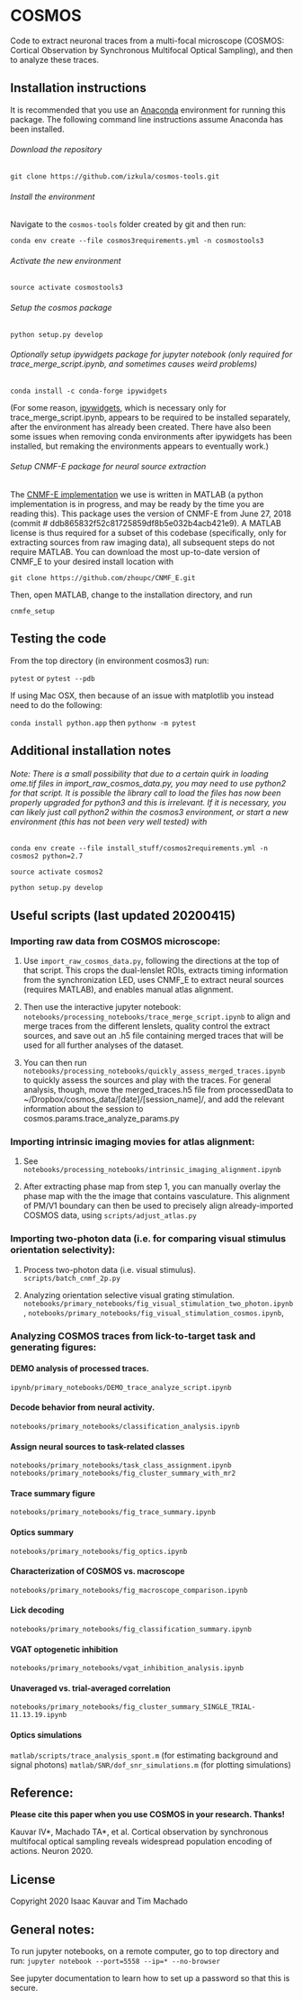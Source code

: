 # COSMOS
Code to extract neuronal traces from a multi-focal microscope (COSMOS: Cortical Observation by Synchronous Multifocal Optical Sampling), and then to analyze these traces.

## Installation instructions
It is recommended that you use an [Anaconda](https://www.anaconda.com/distribution/)  environment for running this package. The following command line instructions assume Anaconda has been installed.

###### Download the repository 
`git clone https://github.com/izkula/cosmos-tools.git`

###### Install the environment
Navigate to the `cosmos-tools` folder created by git and then run:

`conda env create --file cosmos3requirements.yml -n cosmostools3`


###### Activate the new environment
`source activate cosmostools3`


###### Setup the cosmos package
`python setup.py develop`

###### Optionally setup ipywidgets package for jupyter notebook (only required for trace_merge_script.ipynb, and sometimes causes weird problems)
`conda install -c conda-forge ipywidgets`

(For some reason, [ipywidgets](https://ipywidgets.readthedocs.io/en/stable/user_install.html), which is necessary only for trace_merge_script.ipynb, appears to be required to be installed separately, after the environment has already been created. There have also been some issues when removing conda environments after ipywidgets has been installed, but remaking the environments appears to eventually work.)

###### Setup CNMF-E package for neural source extraction

The [CNMF-E implementation](https://github.com/zhoupc/CNMF_E) we use is written in MATLAB (a python implementation is in progress, and may be ready by the time you are reading this). 
This package uses the version of CNMF-E from June 27, 2018 (commit # ddb865832f52c81725859df8b5e032b4acb421e9).
A MATLAB license is thus required for a subset of this codebase (specifically, only for extracting sources from raw imaging data), all subsequent steps do not require MATLAB.
You can download the most up-to-date version of CNMF_E to your desired install location with

`git clone https://github.com/zhoupc/CNMF_E.git`

Then, open MATLAB, change to the installation directory, and run

`cnmfe_setup`

## Testing the code
From the top directory (in environment cosmos3) run:

`pytest`
or
`pytest --pdb`

If using Mac OSX, then because of an issue with matplotlib you instead need to do the following:

`conda install python.app`
then
`pythonw -m pytest`

## Additional installation notes

###### Note: There is a small possibility that due to a certain quirk in loading ome.tif files in import_raw_cosmos_data.py, you may need to use python2 for that script. It is possible the library call to load the files has now been properly upgraded for python3 and this is irrelevant. If it is necessary, you can likely just call python2 within the cosmos3 environment, or start a new environment (this has not been very well tested) with 
`conda env create --file install_stuff/cosmos2requirements.yml -n cosmos2 python=2.7`

`source activate cosmos2`

`python setup.py develop`


## Useful scripts (last updated 20200415)

### Importing raw data from COSMOS microscope:

1) Use `import_raw_cosmos_data.py`, following the directions at the top of that script. This crops the dual-lenslet ROIs, extracts timing information from the synchronization LED, uses CNMF_E to extract neural sources (requires MATLAB), and enables manual atlas alignment.

2) Then use the interactive jupyter notebook: `notebooks/processing_notebooks/trace_merge_script.ipynb` to align and merge traces from the different lenslets, quality control the extract sources, and save out an .h5 file containing merged traces that will be used for all further analyses of the dataset.

3) You can then run `notebooks/processing_notebooks/quickly_assess_merged_traces.ipynb` to quickly assess the sources and play with the traces. For general analysis, though, move the merged_traces.h5 file from processedData to ~/Dropbox/cosmos_data/[date]/[session_name]/, and add the relevant information about the session to cosmos.params.trace_analyze_params.py



### Importing intrinsic imaging movies for atlas alignment:

1) See `notebooks/processing_notebooks/intrinsic_imaging_alignment.ipynb`

2) After extracting phase map from step 1, you can manually overlay the phase map with the the image that contains vasculature. This alignment of PM/V1 boundary can then be used to precisely align already-imported COSMOS data, using `scripts/adjust_atlas.py`



### Importing two-photon data (i.e. for comparing visual stimulus orientation selectivity):

1) Process two-photon data (i.e. visual stimulus).
`scripts/batch_cnmf_2p.py`

2) Analyzing orientation selective visual grating stimulation.
`notebooks/primary_notebooks/fig_visual_stimulation_two_photon.ipynb`, 
`notebooks/primary_notebooks/fig_visual_stimulation_cosmos.ipynb`, 

### Analyzing COSMOS traces from lick-to-target task and generating figures:

#### DEMO analysis of processed traces. 
`ipynb/primary_notebooks/DEMO_trace_analyze_script.ipynb`

#### Decode behavior from neural activity.
`notebooks/primary_notebooks/classification_analysis.ipynb`

#### Assign neural sources to task-related classes
`notebooks/primary_notebooks/task_class_assignment.ipynb`
`notebooks/primary_notebooks/fig_cluster_summary_with_mr2`

#### Trace summary figure
`notebooks/primary_notebooks/fig_trace_summary.ipynb`

#### Optics summary
`notebooks/primary_notebooks/fig_optics.ipynb`

#### Characterization of COSMOS vs. macroscope
`notebooks/primary_notebooks/fig_macroscope_comparison.ipynb`

#### Lick decoding
`notebooks/primary_notebooks/fig_classification_summary.ipynb`

#### VGAT optogenetic inhibition
`notebooks/primary_notebooks/vgat_inhibition_analysis.ipynb`

#### Unaveraged vs. trial-averaged correlation 
`notebooks/primary_notebooks/fig_cluster_summary_SINGLE_TRIAL-11.13.19.ipynb` 

#### Optics simulations
`matlab/scripts/trace_analysis_spont.m` (for estimating background and signal photons) 
`matlab/SNR/dof_snr_simulations.m` (for plotting simulations)

## Reference:
**Please cite this paper when you use COSMOS in your research. Thanks!**

Kauvar IV*, Machado TA*, et al. Cortical observation by synchronous multifocal optical sampling reveals widespread population encoding of actions. Neuron 2020.

## License
Copyright 2020 Isaac Kauvar and Tim Machado


## General notes:
To run jupyter notebooks, on a remote computer, go to top directory and run:
`jupyter notebook --port=5558 --ip=* --no-browser`

See jupyter documentation to learn how to set up a password so that this is secure. 

